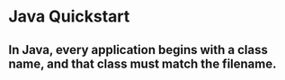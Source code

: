 # Java Quickstart

## In Java, every application begins with a class name, and that class must match the filename.
